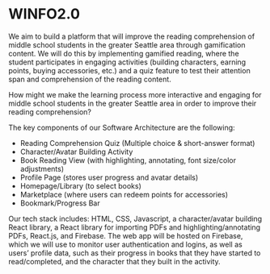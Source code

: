 # WINFO2.0

We aim to build a platform that will improve the reading comprehension of middle school students in the greater Seattle area through gamification content. We will do this by implementing gamified reading, where the student participates in engaging activities (building characters, earning points, buying accessories, etc.) and a quiz feature to test their attention span and comprehension of the reading content.


How might we make the learning process more interactive and engaging for middle school students in the greater Seattle area in order to improve their reading comprehension?


The key components of our Software Architecture are the following:
* Reading Comprehension Quiz (Multiple choice & short-answer format)
* Character/Avatar Building Activity
* Book Reading View (with highlighting, annotating, font size/color adjustments)
* Profile Page (stores user progress and avatar details)
* Homepage/Library (to select books)
* Marketplace (where users can redeem points for accessories)
* Bookmark/Progress Bar

Our tech stack includes: HTML, CSS, Javascript, a character/avatar building React library, a React library for importing PDFs and highlighting/annotating PDFs, React.js, and Firebase. The web app will be hosted on Firebase, which we will use to monitor user authentication and logins, as well as users’ profile data, such as their progress in books that they have started to read/completed, and the character that they built in the activity.
